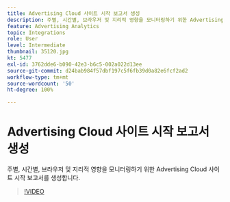 ```yaml
---
title: Advertising Cloud 사이트 시작 보고서 생성
description: 주별, 시간별, 브라우저 및 지리적 영향을 모니터링하기 위한 Advertising Cloud 사이트 시작 보고서를 생성합니다.
feature: Advertising Analytics
topic: Integrations
role: User
level: Intermediate
thumbnail: 35120.jpg
kt: 5477
exl-id: 3762dde6-b090-42e3-b6c5-002a022d13ee
source-git-commit: d24bab984f57dbf197c5f6fb39d0a82e6fcf2ad2
workflow-type: tm+mt
source-wordcount: '50'
ht-degree: 100%

---
```


# Advertising Cloud 사이트 시작 보고서 생성

주별, 시간별, 브라우저 및 지리적 영향을 모니터링하기 위한 Advertising Cloud 사이트 시작 보고서를 생성합니다.

>[!VIDEO](https://video.tv.adobe.com/v/40952/?quality=12&learn=on&captions=kor)
